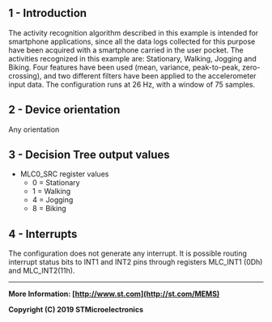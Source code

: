 ## 1 - Introduction

The activity recognition algorithm described in this example is intended for smartphone applications, since all the data logs collected for this purpose have been acquired with a smartphone carried in the user pocket. 
The activities recognized in this example are: Stationary, Walking, Jogging and Biking.
Four features have been used (mean, variance, peak-to-peak, zero-crossing), and two different filters have been applied to the accelerometer input data.
The configuration runs at 26 Hz, with a window of 75 samples.


## 2 - Device orientation

Any orientation


## 3 - Decision Tree output values

- MLC0_SRC register values
  - 0 = Stationary
  - 1 = Walking
  - 4 = Jogging
  - 8 = Biking


## 4 - Interrupts

The configuration does not generate any interrupt. 
It is possible routing interrupt status bits to INT1 and INT2 pins through registers MLC_INT1 (0Dh) and MLC_INT2(11h).


------

**More Information: [http://www.st.com](http://st.com/MEMS)**

**Copyright (C) 2019 STMicroelectronics**